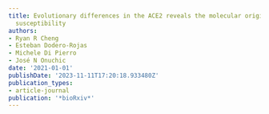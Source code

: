 ```yaml
---
title: Evolutionary differences in the ACE2 reveals the molecular origins of COVID-19
  susceptibility
authors:
- Ryan R Cheng
- Esteban Dodero-Rojas
- Michele Di Pierro
- José N Onuchic
date: '2021-01-01'
publishDate: '2023-11-11T17:20:18.933480Z'
publication_types:
- article-journal
publication: '*bioRxiv*'
---
```

